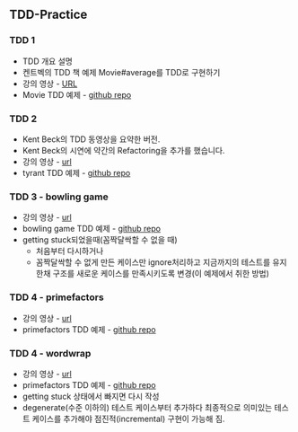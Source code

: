 ## TDD-Practice

### TDD 1

- TDD 개요 설명
- 켄트벡의 TDD 책 예제 Movie#average를 TDD로 구현하기
- 강의 영상 - <a href="https://www.youtube.com/watch?v=wmHV6L0e1sU&list=PLeQ0NTYUDTmMM71Jn1scbEYdLFHz5ZqFA&index=8">URL</a>
- Movie TDD 예제 - <a href="https://github.com/msbaek/tdd-practice">github repo</a>

### TDD 2

- Kent Beck의 TDD 동영상을 요약한 버전.
- Kent Beck의 시연에 약간의 Refactoring을 추가를 했습니다.
- 강의 영상 - <a href="https://www.youtube.com/watch?v=c-Pv2ia05Ek&list=PLeQ0NTYUDTmMM71Jn1scbEYdLFHz5ZqFA&index=9">url</a> 
- tyrant TDD 예제 - <a href="https://github.com/msbaek/tyrant-client-tdd">github repo</a>

### TDD 3 - bowling game

- 강의 영상 - <a href="https://www.youtube.com/watch?v=fFwDMzML7hI&list=PLeQ0NTYUDTmMM71Jn1scbEYdLFHz5ZqFA&index=10">url</a> 
- bowling game TDD 예제 - <a href="https://github.com/msbaek/bowling-game">github repo</a>
- getting stuck되었을때(꼼짝달싹할 수 없을 때)
  - 처음부터 다시하거나
  - 꼼짝달싹할 수 없게 만든 케이스만 ignore처리하고 지금까지의 테스트를 유지한채 구조를 새로운 케이스를 만족시키도록 변경(이 예제에서 취한 방법)

### TDD 4 - primefactors

- 강의 영상 - <a href="https://www.youtube.com/watch?v=X4JtF2BfA0U&list=PLeQ0NTYUDTmMM71Jn1scbEYdLFHz5ZqFA&index=11">url</a> 
- primefactors TDD 예제 - <a href="https://github.com/msbaek/primefactors">github repo</a>

### TDD 4 - wordwrap

- 강의 영상 - <a href="https://www.youtube.com/watch?v=X4JtF2BfA0U&list=PLeQ0NTYUDTmMM71Jn1scbEYdLFHz5ZqFA&index=11">url</a> 
- primefactors TDD 예제 - <a href="https://github.com/msbaek/wordwrap">github repo</a>
- getting stuck 상태에서 빠지면 다시 작성
- degenerate(수준 이하의) 테스트 케이스부터 추가하다 최종적으로 의미있는 테스트 케이스를 추가해야 점진적(incremental) 구현이 가능해 짐.
